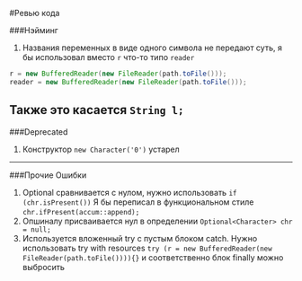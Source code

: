 #Ревью кода

###Нэйминг
1. Названия переменных в виде одного символа не передают суть, я бы использовал
вместо `r` что-то типо `reader`
```java
r = new BufferedReader(new FileReader(path.toFile()));
reader = new BufferedReader(new FileReader(path.toFile()));
```
Также это касается
`String l;`
---
###Deprecated
1. Конструктор `new Character('0')` устарел
---
###Прочие Ошибки
1. Optional сравнивается с нулом, нужно использовать
`if (chr.isPresent())`
Я бы переписал в функциональном стиле
`chr.ifPresent(accum::append);`
2. Опшиналу присваивается нул в определении
`Optional<Character> chr = null;`
3. Используется вложенный try с пустым блоком catch. Нужно использовать try with resources
`try (r = new BufferedReader(new FileReader(path.toFile()))){}` и соответственно блок finally можно выбросить